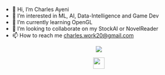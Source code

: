 - 👋 Hi, I’m Charles Ayeni
- 👀 I’m interested in ML, AI, Data-Intelligence and Game Dev
- 🌱 I’m currently learning OpenGL
- 💞️ I’m looking to collaborate on my StockAI or NovelReader
- 📫 How to reach me charles.work20@gmail.com

<p align="center"><img src="https://capsule-render.vercel.app/api?type=soft&fontColor=FFA73E&text=Charles-Ay&height=170&fontSize=60&desc=Creating%20Excellence&descAlignY=75&descAlign=50&color=00000000&animation=twinkling"></p>


<p align="center"><a href="https://github.com/Charles-Ay/NovelReader"><img src="https://forthebadge.com/images/badges/0-percent-optimized.svg" height="30px"></a></p>
</h1>
